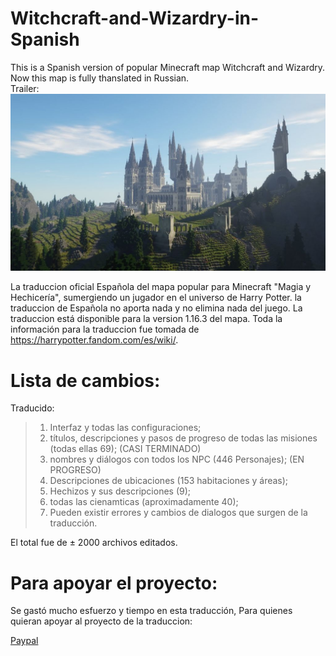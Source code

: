 # Witchcraft-and-Wizardry-in-Spanish
  
This is a Spanish version of popular Minecraft map Witchcraft and Wizardry. Now this map is fully thanslated in Russian.  
Trailer:  
[![Watch the video](Castle_view.jpg)](https://www.youtube.com/watch?v=tVVnw6LNtaI&ab_channel=FlooNetwork)

La traduccion oficial Española del mapa popular para Minecraft "Magia y Hechicería", sumergiendo un jugador en el universo de Harry Potter. la traduccion de Española no aporta nada y no elimina nada del juego. La traduccion está disponible para la version 1.16.3 del mapa.
Toda la información para la traduccion fue tomada de https://harrypotter.fandom.com/es/wiki/.
# Lista de cambios:  

Traducido:
> 1) Interfaz y todas las configuraciones;
> 2) títulos, descripciones y pasos de progreso de todas las misiones (todas ellas 69);       (CASI TERMINADO)
> 3) nombres y diálogos con todos los NPC (446 Personajes);          (EN PROGRESO)
> 4) Descripciones de ubicaciones (153 habitaciones y áreas);
> 5) Hechizos y sus descripciones (9); 
> 7) todas las cienamticas (aproximadamente 40);
> 8) Pueden existir errores y cambios de dialogos que surgen de la traducción.
  
  El total fue de ± 2000 archivos editados.
  

# Para apoyar el proyecto:
Se gastó mucho esfuerzo y tiempo en esta traducción, Para quienes quieran apoyar al proyecto de la traduccion:

[Paypal](https://www.paypal.me/BrunoTroisi)
